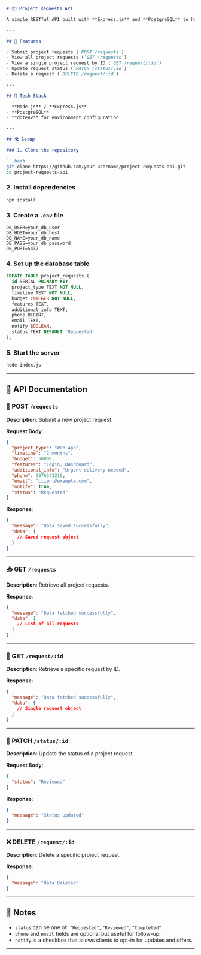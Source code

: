 ````markdown
# 📦 Project Requests API

A simple RESTful API built with **Express.js** and **PostgreSQL** to handle project request submissions.

---

## 🚀 Features

- Submit project requests (`POST /requests`)
- View all project requests (`GET /requests`)
- View a single project request by ID (`GET /request/:id`)
- Update request status (`PATCH /status/:id`)
- Delete a request (`DELETE /request/:id`)

---

## 🧠 Tech Stack

- **Node.js** / **Express.js**
- **PostgreSQL**
- **dotenv** for environment configuration

---

## 🛠️ Setup

### 1. Clone the repository

```bash
git clone https://github.com/your-username/project-requests-api.git
cd project-requests-api
````

### 2. Install dependencies

```bash
npm install
```

### 3. Create a `.env` file

```env
DB_USER=your_db_user
DB_HOST=your_db_host
DB_NAME=your_db_name
DB_PASS=your_db_password
DB_PORT=5432
```

### 4. Set up the database table

```sql
CREATE TABLE project_requests (
  id SERIAL PRIMARY KEY,
  project_type TEXT NOT NULL,
  timeline TEXT NOT NULL,
  budget INTEGER NOT NULL,
  features TEXT,
  additional_info TEXT,
  phone BIGINT,
  email TEXT,
  notify BOOLEAN,
  status TEXT DEFAULT 'Requested'
);
```

### 5. Start the server

```bash
node index.js
```

---

## 📘 API Documentation

### 📝 POST `/requests`

**Description**: Submit a new project request.

**Request Body**:

```json
{
  "project_type": "Web App",
  "timeline": "2 months",
  "budget": 50000,
  "features": "Login, Dashboard",
  "additional_info": "Urgent delivery needed",
  "phone": 9876543210,
  "email": "client@example.com",
  "notify": true,
  "status": "Requested"
}
```

**Response**:

```json
{
  "message": "Data saved successfully",
  "data": {
    // Saved request object
  }
}
```

---

### 📥 GET `/requests`

**Description**: Retrieve all project requests.

**Response**:

```json
{
  "message": "Data fetched successfully",
  "data": [
    // List of all requests
  ]
}
```

---

### 📄 GET `/request/:id`

**Description**: Retrieve a specific request by ID.

**Response**:

```json
{
  "message": "Data fetched successfully",
  "data": {
    // Single request object
  }
}
```

---

### 🔁 PATCH `/status/:id`

**Description**: Update the status of a project request.

**Request Body**:

```json
{
  "status": "Reviewed"
}
```

**Response**:

```json
{
  "message": "Status Updated"
}
```

---

### ❌ DELETE `/request/:id`

**Description**: Delete a specific project request.

**Response**:

```json
{
  "message": "Data Deleted"
}
```

---

## 📌 Notes

* `status` can be one of: `"Requested"`, `"Reviewed"`, `"Completed"`.
* `phone` and `email` fields are optional but useful for follow-up.
* `notify` is a checkbox that allows clients to opt-in for updates and offers.

---

